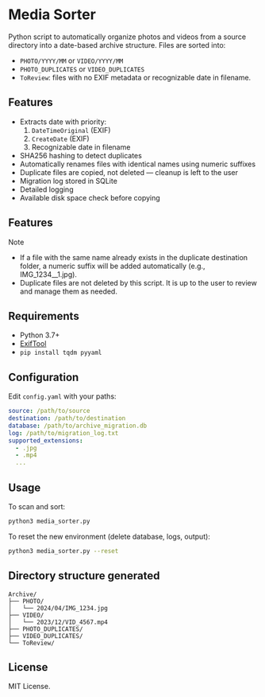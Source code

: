 # Media Sorter

Python script to automatically organize photos and videos from a source directory into a date-based archive structure. Files are sorted into:

- `PHOTO/YYYY/MM` or `VIDEO/YYYY/MM`
- `PHOTO_DUPLICATES` or `VIDEO_DUPLICATES`
- `ToReview`: files with no EXIF metadata or recognizable date in filename.

## Features

- Extracts date with priority:
  1. `DateTimeOriginal` (EXIF)
  2. `CreateDate` (EXIF)
  3. Recognizable date in filename
- SHA256 hashing to detect duplicates
- Automatically renames files with identical names using numeric suffixes
- Duplicate files are copied, not deleted — cleanup is left to the user
- Migration log stored in SQLite
- Detailed logging
- Available disk space check before copying

## Features

Note

- If a file with the same name already exists in the duplicate destination folder, a numeric suffix will be added automatically (e.g., IMG_1234__1.jpg).
- Duplicate files are not deleted by this script. It is up to the user to review and manage them as needed.

## Requirements

- Python 3.7+
- [ExifTool](https://exiftool.org/)
- `pip install tqdm pyyaml`

## Configuration

Edit `config.yaml` with your paths:

```yaml
source: /path/to/source
destination: /path/to/destination
database: /path/to/archive_migration.db
log: /path/to/migration_log.txt
supported_extensions:
  - .jpg
  - .mp4
  ...
```

## Usage

To scan and sort:

```bash
python3 media_sorter.py
```

To reset the new environment (delete database, logs, output):

```bash
python3 media_sorter.py --reset
```

## Directory structure generated

```
Archive/
├── PHOTO/
│   └── 2024/04/IMG_1234.jpg
├── VIDEO/
│   └── 2023/12/VID_4567.mp4
├── PHOTO_DUPLICATES/
├── VIDEO_DUPLICATES/
└── ToReview/
```

## License

MIT License.
